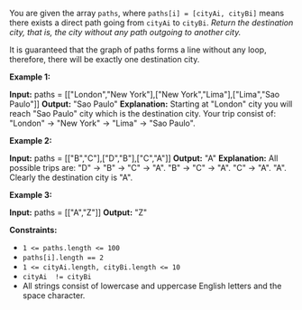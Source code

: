 
You are given the array  `paths`, where  `paths[i] = [cityAi, cityBi]`  means there exists a direct path going from  `cityAi`  to  `cityBi`.  _Return the destination city, that is, the city without any path outgoing to another city._

It is guaranteed that the graph of paths forms a line without any loop, therefore, there will be exactly one destination city.

**Example 1:**

**Input:** paths = [["London","New York"],["New York","Lima"],["Lima","Sao Paulo"]]
**Output:** "Sao Paulo"
**Explanation:** Starting at "London" city you will reach "Sao Paulo" city which is the destination city. Your trip consist of: "London" -> "New York" -> "Lima" -> "Sao Paulo".

**Example 2:**

**Input:** paths = [["B","C"],["D","B"],["C","A"]]
**Output:** "A"
**Explanation:** All possible trips are:
"D" -> "B" -> "C" -> "A".
"B" -> "C" -> "A".
"C" -> "A".
"A".
Clearly the destination city is "A".

**Example 3:**

**Input:** paths = [["A","Z"]]
**Output:** "Z"

**Constraints:**

-   `1 <= paths.length <= 100`
-   `paths[i].length == 2`
-   `1 <= cityAi.length, cityBi.length <= 10`
-   `cityAi  != cityBi`
-   All strings consist of lowercase and uppercase English letters and the space character.